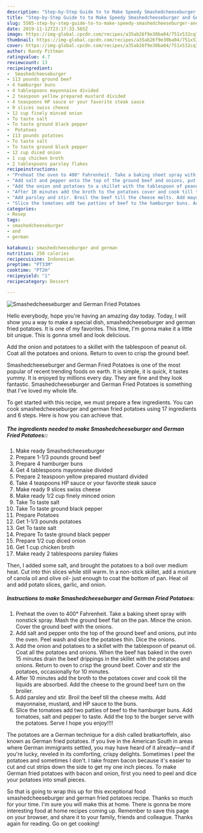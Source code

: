 ```yaml
---
description: "Step-by-Step Guide to to Make Speedy Smashedcheeseburger and German Fried Potatoes"
title: "Step-by-Step Guide to to Make Speedy Smashedcheeseburger and German Fried Potatoes"
slug: 5505-step-by-step-guide-to-to-make-speedy-smashedcheeseburger-and-german-fried-potatoes
date: 2019-11-12T23:17:33.565Z
image: https://img-global.cpcdn.com/recipes/a35ab26f9e30ba04/751x532cq70/smashedcheeseburger-and-german-fried-potatoes-recipe-main-photo.jpg
thumbnail: https://img-global.cpcdn.com/recipes/a35ab26f9e30ba04/751x532cq70/smashedcheeseburger-and-german-fried-potatoes-recipe-main-photo.jpg
cover: https://img-global.cpcdn.com/recipes/a35ab26f9e30ba04/751x532cq70/smashedcheeseburger-and-german-fried-potatoes-recipe-main-photo.jpg
author: Randy Pittman
ratingvalue: 4.7
reviewcount: 13
recipeingredient:
-  Smashedcheeseburger
- 113 pounds ground beef
- 4 hamburger buns
- 4 tablespoons mayonnaise divided
- 2 teaspoon yellow prepared mustard divided
- 4 teaspoons HP sauce or your favorite steak sauce
- 9 slices swiss cheese
- 12 cup finely minced onion
- To taste salt
- To taste ground black pepper
-  Potatoes
- 113 pounds potatoes
- To taste salt
- To taste ground black pepper
- 12 cup diced onion
- 1 cup chicken broth
- 2 tablespoons parsley flakes
recipeinstructions:
- "Preheat the oven to 400° Fahrenheit. Take a baking sheet spray with nonstick spray. Mash the ground beef flat on the pan. Mince the onion. Cover the ground beef with the onions."
- "Add salt and pepper onto the top of the ground beef and onions, put into the oven. Peel wash and slice the potatoes thin. Dice the onions."
- "Add the onion and potatoes to a skillet with the tablespoon of peanut oil. Coat all the potatoes and onions. When the beef has baked in the oven 15 minutes drain the beef drippings in the skillet with the potatoes and onions. Return to oven to crisp the ground beef. Cover and stir the potatoes, occasionally for 10 minutes."
- "After 10 minutes add the broth to the potatoes cover and cook till the liquids are absorbed. Add the cheese to the ground beef turn on the broiler."
- "Add parsley and stir. Broil the beef till the cheese melts. Add mayonnaise, mustard, and HP sauce to the buns."
- "Slice the tomatoes add two patties of beef to the hamburger buns. Add tomatoes, salt and pepper to taste. Add the top to the burger serve with the potatoes. Serve I hope you enjoy!!!!"
categories:
- Resep
tags:
- smashedcheeseburger
- and
- german

katakunci: smashedcheeseburger and german
nutrition: 250 calories
recipecuisine: Indonesian
preptime: "PT33M"
cooktime: "PT2H"
recipeyield: "1"
recipecategory: Dessert

---
```



![Smashedcheeseburger and German Fried Potatoes](https://img-global.cpcdn.com/recipes/a35ab26f9e30ba04/751x532cq70/smashedcheeseburger-and-german-fried-potatoes-recipe-main-photo.jpg)

Hello everybody, hope you're having an amazing day today. Today, I will show you a way to make a special dish, smashedcheeseburger and german fried potatoes. It is one of my favorites. This time, I'm gonna make it a little bit unique. This is gonna smell and look delicious.

Add the onion and potatoes to a skillet with the tablespoon of peanut oil. Coat all the potatoes and onions. Return to oven to crisp the ground beef.

Smashedcheeseburger and German Fried Potatoes is one of the most popular of recent trending foods on earth. It is simple, it is quick, it tastes yummy. It is enjoyed by millions every day. They are fine and they look fantastic. Smashedcheeseburger and German Fried Potatoes is something that I've loved my whole life.


To get started with this recipe, we must prepare a few ingredients. You can cook smashedcheeseburger and german fried potatoes using 17 ingredients and 6 steps. Here is how you can achieve that.

##### The ingredients needed to make Smashedcheeseburger and German Fried Potatoes::

1. Make ready  Smashedcheeseburger
1. Prepare 1-1/3 pounds ground beef
1. Prepare 4 hamburger buns
1. Get 4 tablespoons mayonnaise divided
1. Prepare 2 teaspoon yellow prepared mustard divided
1. Take 4 teaspoons HP sauce or your favorite steak sauce
1. Make ready 9 slices swiss cheese
1. Make ready 1/2 cup finely minced onion
1. Take To taste salt
1. Take To taste ground black pepper
1. Prepare  Potatoes
1. Get 1-1/3 pounds potatoes
1. Get To taste salt
1. Prepare To taste ground black pepper
1. Prepare 1/2 cup diced onion
1. Get 1 cup chicken broth
1. Make ready 2 tablespoons parsley flakes


Then, I added some salt, and brought the potatoes to a boil over medium heat. Cut into thin slices while still warm. In a non-stick skillet, add a mixture of canola oil and olive oil- just enough to coat the bottom of pan. Heat oil and add potato slices, garlic, and onion. 

##### Instructions to make Smashedcheeseburger and German Fried Potatoes:

1. Preheat the oven to 400° Fahrenheit. Take a baking sheet spray with nonstick spray. Mash the ground beef flat on the pan. Mince the onion. Cover the ground beef with the onions.
1. Add salt and pepper onto the top of the ground beef and onions, put into the oven. Peel wash and slice the potatoes thin. Dice the onions.
1. Add the onion and potatoes to a skillet with the tablespoon of peanut oil. Coat all the potatoes and onions. When the beef has baked in the oven 15 minutes drain the beef drippings in the skillet with the potatoes and onions. Return to oven to crisp the ground beef. Cover and stir the potatoes, occasionally for 10 minutes.
1. After 10 minutes add the broth to the potatoes cover and cook till the liquids are absorbed. Add the cheese to the ground beef turn on the broiler.
1. Add parsley and stir. Broil the beef till the cheese melts. Add mayonnaise, mustard, and HP sauce to the buns.
1. Slice the tomatoes add two patties of beef to the hamburger buns. Add tomatoes, salt and pepper to taste. Add the top to the burger serve with the potatoes. Serve I hope you enjoy!!!!


The potatoes are a German technique for a dish called bratkartoffeln, also known as German fried potatoes. If you live in the American South in areas where German immigrants settled, you may have heard of it already—and if you&#39;re lucky, reveled in its comforting, crispy delights. Sometimes I peel the potatoes and sometimes I don&#39;t. I take frozen bacon because it&#39;s easier to cut and cut strips down the side to get my one inch pieces. To make German fried potatoes with bacon and onion, first you need to peel and dice your potatoes into small pieces. 

So that is going to wrap this up for this exceptional food smashedcheeseburger and german fried potatoes recipe. Thanks so much for your time. I'm sure you will make this at home. There is gonna be more interesting food at home recipes coming up. Remember to save this page on your browser, and share it to your family, friends and colleague. Thanks again for reading. Go on get cooking!
